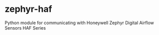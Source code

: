 # zephyr-haf
Python module for communicating with Honeywell Zephyr Digital Airflow Sensors HAF Series
